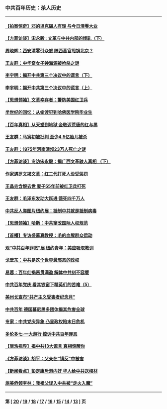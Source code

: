 ### 中共百年历史：杀人历史
---
#### [【拍案惊奇】邓的坦克碾人有理 与今日清零大业](../../pages/nf1176106/n13729574.md?09290430) 
#### [【方菲访谈】宋永毅 : 文革与中共内部的倾轧（下）](../../pages/nf1176106/n13486836.md?09290430) 
#### [周晓辉：西安清零引众怒 陕西高官甩锅北京？](../../pages/nf1176106/n13484627.md?09290430) 
#### [王友群：中华奇女子钟海源被枪杀之谜](../../pages/nf1176106/n13430555.md?09290430) 
#### [李宇明：揭开中共第三个决议中的谎言（下）](../../pages/nf1176106/n13389389.md?09290430) 
#### [李宇明：揭开中共第三个决议中的谎言（上）](../../pages/nf1176106/n13388697.md?09290430) 
#### [【思想领袖】文革幸存者：警防美国红卫兵](../../pages/nf1176106/n13339289.md?09290430) 
#### [半世纪的回忆：从偷渡犯到哈佛医学院毕业生](../../pages/nf1176106/n13345328.md?09290430) 
#### [【百年真相】从天堂到地狱 金敬迈荒唐的红与黑](../../pages/nf1176106/n13336995.md?09290430) 
#### [王友群：马寅初被批判 至少4.5亿胎儿被杀](../../pages/nf1176106/n13260313.md?09290430) 
#### [王友群：1975年河南溃坝23万人死亡之谜](../../pages/nf1176106/n13231576.md?09290430) 
#### [【方菲访谈】专访宋永毅：揭广西文革骇人真相 （下）](../../pages/nf1176106/n13209074.md?09290430) 
#### [作家遇罗文揭文革：红二代打死人没受惩罚](../../pages/nf1176106/n13205254.md?09290430) 
#### [王晶垚含恨去世 妻子55年前被红卫兵打死](../../pages/nf1176106/n13203590.md?09290430) 
#### [王友群：毛泽东发动大跃进 饿死四千万人](../../pages/nf1176106/n13177158.md?09290430) 
#### [中共反人类图片纽约展：抵制中共就是抵制病毒](../../pages/nf1176106/n13115371.md?09290430) 
#### [【思想领袖】哈斯：中共窜改国际人权规范](../../pages/nf1176106/n13053647.md?09290430) 
#### [【首播】专访盛慕真教授：毛的血腥群众运动](../../pages/nf1176106/n13091782.md?09290430) 
#### [观“中共百年罪恶”展 纽约青年：美应吸取教训](../../pages/nf1176106/n13085246.md?09290430) 
#### [戈壁东：中共是这个世界最邪恶的政权](../../pages/nf1176106/n13085641.md?09290430) 
#### [易蓉：百年红祸恶贯满盈 解体中共刻不容缓](../../pages/nf1176106/n13084455.md?09290430) 
#### [中共百年党庆 看其铁窗下精英们的苦难（5）](../../pages/nf1176106/n13076766.md?09290430) 
#### [美州长宣布“共产主义受害者纪念月”](../../pages/nf1176106/n13074024.md?09290430) 
#### [中共百年 德国慕尼黑多团体揭其危害全球](../../pages/nf1176106/n13068873.md?09290430) 
#### [专家：中共党庆异象 凸显政权陷末日危机](../../pages/nf1176106/n13067084.md?09290430) 
#### [多伦多七·一大游行 控诉中共百年罪恶](../../pages/nf1176106/n13062043.md?09290430) 
#### [【唐浩视界】揭中共13大谎言 真相惊醒你](../../pages/nf1176106/n13065208.md?09290430) 
#### [《方菲访谈》胡平：父亲在“镇反”中被害](../../pages/nf1176106/n13064114.md?09290430) 
#### [【新闻看点】彭定康斥港内奸 华人给中共送棺材](../../pages/nf1176106/n13064230.md?09290430) 
#### [旅美侨领李林：我祖父误入中共被“走火入魔”](../../pages/nf1176106/n13062777.md?09290430) 

---
#### 第 [ [20](./20.md?09290430) / [19](./19.md?09290430) / [18](./18.md?09290430) / [17](./17.md?09290430) / [16](./16.md?09290430) / [15](./15.md?09290430) / [14](./14.md?09290430) / [13](./13.md?09290430) ] 页
